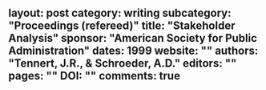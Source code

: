 layout: post
category: writing
subcategory: "Proceedings (refereed)"
title: "Stakeholder Analysis"
sponsor: "American Society for Public Administration"
dates: 1999
website: ""
authors: "Tennert, J.R., & Schroeder, A.D."
editors: ""
pages: ""
DOI: ""
comments: true
---

